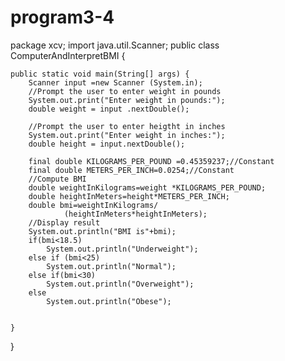 # program3-4
package xcv;
import java.util.Scanner;
public class ComputerAndInterpretBMI {

	public static void main(String[] args) {
		Scanner input =new Scanner (System.in);
		//Prompt the user to enter weight in pounds
		System.out.print("Enter weight in pounds:");
		double weight = input .nextDouble();
		
		//Prompt the user to enter heigtht in inches
		System.out.print("Enter weight in inches:");
		double height = input.nextDouble();
		
		final double KILOGRAMS_PER_POUND =0.45359237;//Constant
		final double METERS_PER_INCH=0.0254;//Constant
		//Compute BMI
		double weightInKilograms=weight *KILOGRAMS_PER_POUND;
		double heightInMeters=height*METERS_PER_INCH;
		double bmi=weightInKilograms/
				(heightInMeters*heightInMeters);
		//Display result
		System.out.println("BMI is"+bmi);
		if(bmi<18.5)
			System.out.println("Underweight");
		else if (bmi<25)
			System.out.println("Normal");
		else if(bmi<30)
			System.out.println("Overweight");
		else 
			System.out.println("Obese");
		

	}

}

